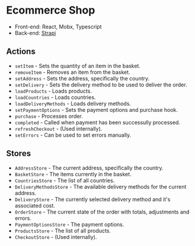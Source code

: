 # Ecommerce Shop

- Front-end: React, Mobx, Typescript
- Back-end: [Strapi](https://github.com/strapi/strapi)

## Actions

- `setItem` - Sets the quantity of an item in the basket.
- `removeItem` - Removes an item from the basket.
- `setAddress` - Sets the address, specifically the country.
- `setDelivery` - Sets the delivery method to be used to deliver the order.
- `loadProducts` - Loads products.
- `loadCountries` - Loads countries.
- `loadDeliveryMethods` - Loads delivery methods.
- `setPaymentOptions` - Sets the payment options and purchase hook.
- `purchase` - Processes order.
- `completed` - Called when payment has been successully processed.
- `refreshCheckout` - (Used internally).
- `setErrors` - Can be used to set errors manually.

## Stores

- `AddressStore` - The current address, specifically the country.
- `BasketStore` - The items currently in the basket.
- `CountriesStore` - The list of all countries.
- `DeliveryMethodsStore` - The available delivery methods for the current address.
- `DeliveryStore` - The currently selected delivery method and it's associated cost.
- `OrderStore` - The current state of the order with totals, adjustments and errors.
- `PaymentOptionsStore` - The payment options.
- `ProductsStore` - The list of all products.
- `CheckoutStore` - (Used internally).
